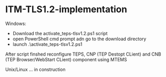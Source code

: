 # ITM-TLS1.2-implementation

Windows: 
- Download the activate_teps-tlsv1.2.ps1 script
- open PowerShell cmd prompt adn go to the download directory
- launch .\activate_teps-tlsv1.2.ps1

After script finshed reconfigure TEPS, CNP (TEP Destopt CLient)  and CNB (TEP Browser/WebStart CLient) component using MTEMS

Unix/Linux
... in construction
